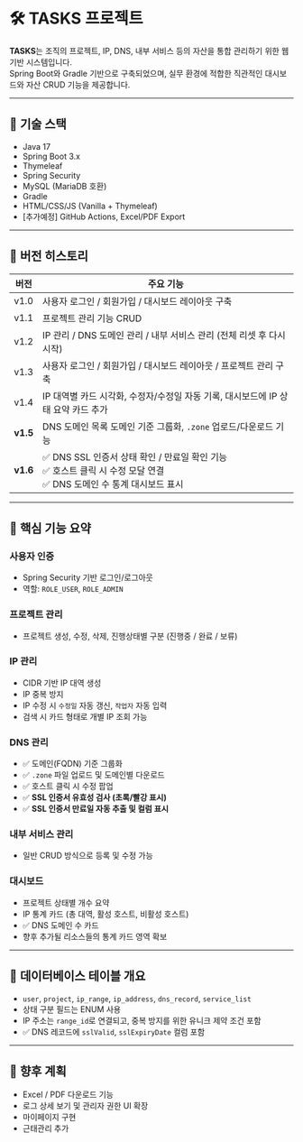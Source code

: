 # 🛠 TASKS 프로젝트

**TASKS**는 조직의 프로젝트, IP, DNS, 내부 서비스 등의 자산을 통합 관리하기 위한 웹 기반 시스템입니다.  
Spring Boot와 Gradle 기반으로 구축되었으며, 실무 환경에 적합한 직관적인 대시보드와 자산 CRUD 기능을 제공합니다.

---

## 🚀 기술 스택

- Java 17
- Spring Boot 3.x
- Thymeleaf
- Spring Security
- MySQL (MariaDB 호환)
- Gradle
- HTML/CSS/JS (Vanilla + Thymeleaf)
- [추가예정] GitHub Actions, Excel/PDF Export

---

## 📌 버전 히스토리

| 버전 | 주요 기능 |
|------|-----------|
| v1.0 | 사용자 로그인 / 회원가입 / 대시보드 레이아웃 구축 |
| v1.1 | 프로젝트 관리 기능 CRUD |
| v1.2 | IP 관리 / DNS 도메인 관리 / 내부 서비스 관리 (전체 리셋 후 다시시작)|
| v1.3 | 사용자 로그인 / 회원가입 / 대시보드 레이아웃 / 프로젝트 관리 구축 |
| v1.4 | IP 대역별 카드 시각화, 수정자/수정일 자동 기록, 대시보드에 IP 상태 요약 카드 추가 |
| **v1.5** | DNS 도메인 목록 도메인 기준 그룹화, `.zone` 업로드/다운로드 기능 |
| **v1.6** | ✅ DNS SSL 인증서 상태 확인 / 만료일 확인 기능<br>✅ 호스트 클릭 시 수정 모달 연결<br>✅ DNS 도메인 수 통계 대시보드 표시 |

---

## 🔑 핵심 기능 요약

### 사용자 인증
- Spring Security 기반 로그인/로그아웃
- 역할: `ROLE_USER`, `ROLE_ADMIN`

### 프로젝트 관리
- 프로젝트 생성, 수정, 삭제, 진행상태별 구분 (진행중 / 완료 / 보류)

### IP 관리
- CIDR 기반 IP 대역 생성
- IP 중복 방지
- IP 수정 시 `수정일` 자동 갱신, `작업자` 자동 입력
- 검색 시 카드 형태로 개별 IP 조회 가능

### DNS 관리
- ✅ 도메인(FQDN) 기준 그룹화
- ✅ `.zone` 파일 업로드 및 도메인별 다운로드
- ✅ 호스트 클릭 시 수정 팝업
- ✅ **SSL 인증서 유효성 검사 (초록/빨강 표시)**
- ✅ **SSL 인증서 만료일 자동 추출 및 컬럼 표시**

### 내부 서비스 관리
- 일반 CRUD 방식으로 등록 및 수정 가능

### 대시보드
- 프로젝트 상태별 개수 요약
- IP 통계 카드 (총 대역, 활성 호스트, 비활성 호스트)
- ✅ DNS 도메인 수 카드
- 향후 추가될 리소스들의 통계 카드 영역 확보

---

## 📂 데이터베이스 테이블 개요

- `user`, `project`, `ip_range`, `ip_address`, `dns_record`, `service_list`
- 상태 구분 필드는 ENUM 사용
- IP 주소는 `range_id`로 연결되고, 중복 방지를 위한 유니크 제약 조건 포함
- ✅ DNS 레코드에 `sslValid`, `sslExpiryDate` 컬럼 포함

---

## 🧩 향후 계획

- Excel / PDF 다운로드 기능
- 로그 상세 보기 및 관리자 권한 UI 확장
- 마이페이지 구현
- 근태관리 추가
